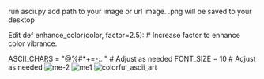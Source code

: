 run ascii.py add path to your image or url image. .png will be saved to your desktop

Edit def enhance_color(color, factor=2.5):  # Increase factor to enhance color vibrance.

ASCII_CHARS = "@%#*+=-:. " # Adjust as needed
FONT_SIZE = 10  # Adjust as needed
![me-2](https://github.com/TheLineGroup/ascii-art/assets/37847231/fdcd1a37-b598-44b1-9ff1-6f6adc257145)
![me1](https://github.com/TheLineGroup/ascii-art/assets/37847231/89e8e240-e18d-41e7-92f3-c18f2094d1cc)
![colorful_ascii_art](https://github.com/TheLineGroup/ascii-art/assets/37847231/307cdf82-0a79-48f7-a92a-4e59e7f0fba1)
